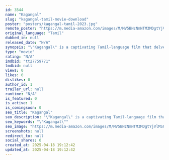 ```yaml
---
id: 3544
name: "Kagangal"
slug: "kagangal-tamil-movie-download"
poster: "posters/kagangal-tamil-2023.jpg"
remote_poster: "https://m.media-amazon.com/images/M/MV5BNzNmNTM3MDgtYjVlMS00ZjRlLWFjODktZTdkZWExYjgxMTU0XkEyXkFqcGdeQXVyMTY1NTEwODc5._V1_SX300.jpg"
original_language: "Tamil"
dubbed_in: null
released_date: "N/A"
synopsis: "\"Kagangal\" is a captivating Tamil-language film that delves into the realms of mystery, drama, and music. Written, directed, and produced by Anand Annamalai under Mayavaram Pictures, the movie takes audiences on a thought-provokin..."
type: "movie"
rating: "N/A"
imdbid: "tt27759771"
tmdbid: null
views: 0
likes: 0
dislikes: 0
author_id: 1
trailer_url: null
runtime: "N/A"
is_featured: 0
is_active: 1
is_comingsoon: 0
seo_title: "Kagangal"
seo_description: "\"Kagangal\" is a captivating Tamil-language film that delves into the realms of mystery, drama, and music. Written, directed, and produced by Anand Annamalai under Mayavaram Pictures, the movie takes audiences on a thought-provokin..."
seo_keywords: "\"Kagangal\""
seo_image: "https://m.media-amazon.com/images/M/MV5BNzNmNTM3MDgtYjVlMS00ZjRlLWFjODktZTdkZWExYjgxMTU0XkEyXkFqcGdeQXVyMTY1NTEwODc5._V1_SX300.jpg"
screenshots: null
redirect_to: null
social_shares: 0
created_at: 2025-04-18 19:12:42
updated_at: 2025-04-18 19:12:42
---
```



